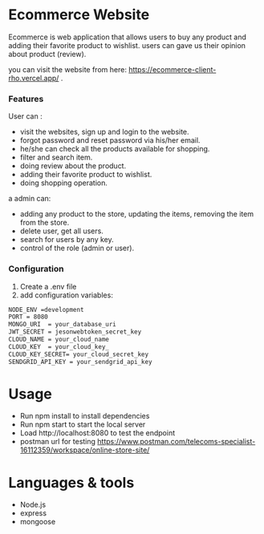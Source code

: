 # Ecommerce  Website
Ecommerce is web application that allows users to buy any product and adding their favorite product to wishlist. 
users can gave us their opinion about product (review). 

you can visit the website from here: https://ecommerce-client-rho.vercel.app/ .

### Features
User can :
- visit the websites, sign up and login to the website. 
- forgot password and reset password via his/her email. 
- he/she can check all the products available for shopping.
- filter and search item.
- doing review about the product.
- adding their favorite product to wishlist.
- doing shopping operation.

a admin can:
- adding any product to the store, updating the items, removing the item from the store.
- delete user, get all users. 
- search for users by any key.
- control of the role (admin or user).  

### Configuration

1. Create a .env file 
2. add configuration variables:

```markdown file
NODE_ENV =development
PORT = 8080
MONGO_URI  = your_database_uri
JWT_SECRET = jesonwebtoken_secret_key
CLOUD_NAME = your_cloud_name
CLOUD_KEY  = your_cloud_key_
CLOUD_KEY_SECRET= your_cloud_secret_key
SENDGRID_API_KEY = your_sendgrid_api_key
```

# Usage
- Run npm install to install dependencies
- Run npm start to start the local server
- Load http://localhost:8080 to test the endpoint
- postman url for testing https://www.postman.com/telecoms-specialist-16112359/workspace/online-store-site/

# Languages & tools
- Node.js
- express
- mongoose

